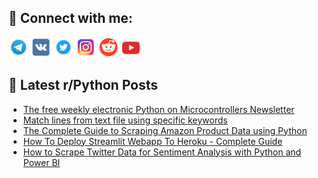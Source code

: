 ## 🔎 Connect with me:
[<img src="https://github.com/bullbesh/bullbesh/blob/main/images/Telegram.png" width="32" height="32" />](https://t.me/bullbesh)
[<img src="https://github.com/bullbesh/bullbesh/blob/main/images/VK.png" width="32" height="32" />](https://vk.com/bullbesh)
[<img src="https://github.com/bullbesh/bullbesh/blob/main/images/Twitter.png" width="32" height="32" />](https://twitter.com/bullbesh1)
[<img src="https://github.com/bullbesh/bullbesh/blob/main/images/Instagram.png" width="32" height="32" />](https://www.instagram.com/bullbesh)
[<img src="https://github.com/bullbesh/bullbesh/blob/main/images/Reddit.png" width="32" height="32" />](https://www.reddit.com/user/bullbesh)
[<img src="https://github.com/bullbesh/bullbesh/blob/main/images/YouTube.png" width="32" height="32" />](https://www.youtube.com/channel/UCtfjRs6uzgq5mfm8S06WTcg)

## 📕 Latest r/Python Posts
<!-- BLOG-POST-LIST:START -->
- [The free weekly electronic Python on Microcontrollers Newsletter](https://www.reddit.com/r/Python/comments/wuu088/the_free_weekly_electronic_python_on/)
- [Match lines from text file using specific keywords](https://www.reddit.com/r/Python/comments/wute8b/match_lines_from_text_file_using_specific_keywords/)
- [The Complete Guide to Scraping Amazon Product Data using Python](https://www.reddit.com/r/Python/comments/wuta4u/the_complete_guide_to_scraping_amazon_product/)
- [How To Deploy Streamlit Webapp To Heroku - Complete Guide](https://www.reddit.com/r/Python/comments/wusexn/how_to_deploy_streamlit_webapp_to_heroku_complete/)
- [How to Scrape Twitter Data for Sentiment Analysis with Python and Power BI](https://www.reddit.com/r/Python/comments/wurz9d/how_to_scrape_twitter_data_for_sentiment_analysis/)
<!-- BLOG-POST-LIST:END -->
